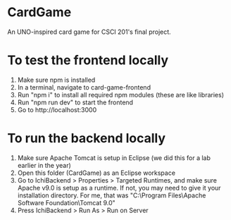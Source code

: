 # CardGame
 An UNO-inspired card game for CSCI 201's final project.

# To test the frontend locally
1. Make sure npm is installed
2. In a terminal, navigate to card-game-frontend
3. Run "npm i" to install all required npm modules (these are like libraries)
4. Run "npm run dev" to start the frontend
5. Go to http://localhost:3000

# To run the backend locally
1. Make sure Apache Tomcat is setup in Eclipse (we did this for a lab earlier in the year)
2. Open this folder (CardGame) as an Eclipse workspace
3. Go to IchiBackend > Properties > Targeted Runtimes, and make sure Apache v9.0 is setup as a runtime. If not, you may need to give it your installation directory. For me, that was "C:\Program Files\Apache Software Foundation\Tomcat 9.0"
4. Press IchiBackend > Run As > Run on Server

